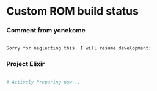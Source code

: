 # Custom ROM build status

### Comment from yonekome ###

```bash

Sorry for neglecting this. I will resume development!

```

### Project Elixir ###

```bash

# Actively Preparing now...

```
